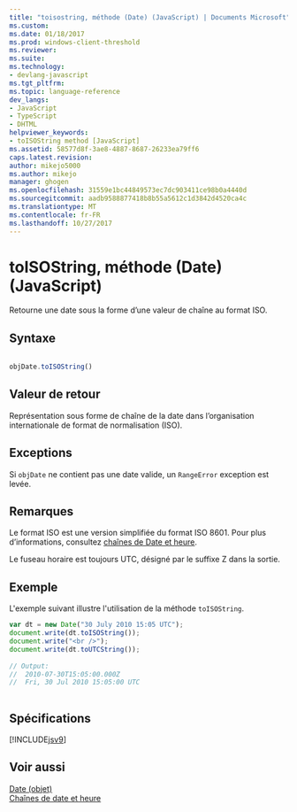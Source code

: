 ```yaml
---
title: "toisostring, méthode (Date) (JavaScript) | Documents Microsoft"
ms.custom: 
ms.date: 01/18/2017
ms.prod: windows-client-threshold
ms.reviewer: 
ms.suite: 
ms.technology:
- devlang-javascript
ms.tgt_pltfrm: 
ms.topic: language-reference
dev_langs:
- JavaScript
- TypeScript
- DHTML
helpviewer_keywords:
- toISOString method [JavaScript]
ms.assetid: 58577d8f-3ae8-4887-8687-26233ea79ff6
caps.latest.revision: 
author: mikejo5000
ms.author: mikejo
manager: ghogen
ms.openlocfilehash: 31559e1bc44849573ec7dc903411ce98b0a4440d
ms.sourcegitcommit: aadb9588877418b8b55a5612c1d3842d4520ca4c
ms.translationtype: MT
ms.contentlocale: fr-FR
ms.lasthandoff: 10/27/2017
---
```

# <a name="toisostring-method-date-javascript"></a>toISOString, méthode (Date) (JavaScript)
Retourne une date sous la forme d’une valeur de chaîne au format ISO.  
  
## <a name="syntax"></a>Syntaxe  
  
```JavaScript  
  
objDate.toISOString()  
```  
  
## <a name="return-value"></a>Valeur de retour  
 Représentation sous forme de chaîne de la date dans l’organisation internationale de format de normalisation (ISO).  
  
## <a name="exceptions"></a>Exceptions  
 Si `objDate` ne contient pas une date valide, un `RangeError` exception est levée.  
  
## <a name="remarks"></a>Remarques  
 Le format ISO est une version simplifiée du format ISO 8601. Pour plus d’informations, consultez [chaînes de Date et heure](../../javascript/date-and-time-strings-javascript.md).  
  
 Le fuseau horaire est toujours UTC, désigné par le suffixe Z dans la sortie.  
  
## <a name="example"></a>Exemple  
 L'exemple suivant illustre l'utilisation de la méthode `toISOString`.  
  
```JavaScript  
var dt = new Date("30 July 2010 15:05 UTC");  
document.write(dt.toISOString());  
document.write("<br />");  
document.write(dt.toUTCString());  
  
// Output:  
//  2010-07-30T15:05:00.000Z  
//  Fri, 30 Jul 2010 15:05:00 UTC  
  
```  
  
## <a name="requirements"></a>Spécifications  
 [!INCLUDE[jsv9](../../javascript/includes/jsv9-md.md)]  
  
## <a name="see-also"></a>Voir aussi  
 [Date (objet)](../../javascript/reference/date-object-javascript.md)   
 [Chaînes de date et heure](../../javascript/date-and-time-strings-javascript.md)